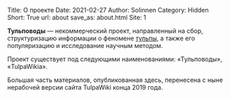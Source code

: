 Title: О проекте
Date: 2021-02-27
Author: Solinnen
Category: Hidden
Short: True
url: about
save_as: about.html
Site: 1

**Тульповоды** — некоммерческий проект, направленный на сбор, структуризацию информации о феномене [тульпы](/glossary), а также его популяризацию и исследование научным методом.

Проект существует под следующими наименованиями: «Тульповоды», «TulpaWikia».

Большая часть материалов, опубликованная здесь, перенесена с ныне нерабочей версии сайта TulpaWiki конца 2019 года.